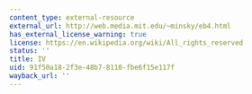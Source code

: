 ```yaml
---
content_type: external-resource
external_url: http://web.media.mit.edu/~minsky/eb4.html
has_external_license_warning: true
license: https://en.wikipedia.org/wiki/All_rights_reserved
status: ''
title: IV
uid: 91f50a18-2f3e-48b7-8110-fbe6f15e117f
wayback_url: ''
---
```


